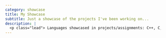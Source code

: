 ```yaml
---
category: showcase
title: My Showcase
subtitle: Just a showcase of the projects I've been working on...
description: |
  <p class="lead"> Languages showcased in projects/assignments: C++, C, Python, Javascript (including D3 and Nodejs), Ruby on Rails, Java</p>
---
```

